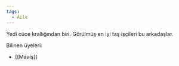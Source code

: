 ```yaml
---
tags:
  - Aile
---  
```

  
Yedi cüce krallığından biri. Görülmüş en iyi taş işçileri bu arkadaşlar.  
  
Bilinen üyeleri:  

- [[Maviş]]